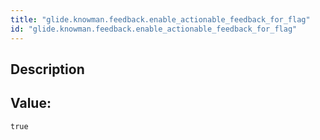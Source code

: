 ```yaml
---
title: "glide.knowman.feedback.enable_actionable_feedback_for_flag"
id: "glide.knowman.feedback.enable_actionable_feedback_for_flag"
---
```

## Description



## Value: 
```
true
```
